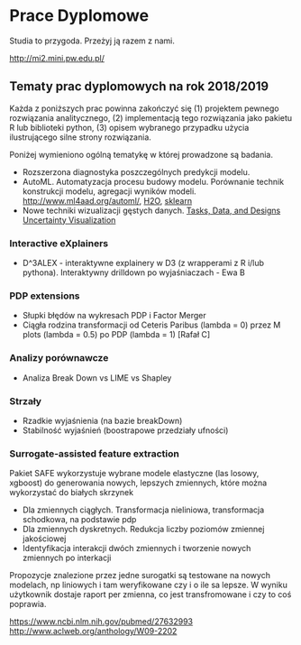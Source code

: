 # Prace Dyplomowe

Studia to przygoda. Przeżyj ją razem z nami.

http://mi2.mini.pw.edu.pl/

## Tematy prac dyplomowych na rok 2018/2019

Każda z poniższych prac powinna zakończyć się (1) projektem pewnego rozwiązania analitycznego, (2) implementacją tego rozwiązania jako pakietu R lub biblioteki python, (3) opisem wybranego przypadku użycia ilustrującego silne strony rozwiązania.

Poniżej wymieniono ogólną tematykę w której prowadzone są badania.

* Rozszerzona diagnostyka poszczególnych predykcji modelu.
* AutoML. Automatyzacja procesu budowy modelu. Porównanie technik konstrukcji modelu, agregacji wyników modeli. http://www.ml4aad.org/automl/, [H2O](http://docs.h2o.ai/h2o/latest-stable/h2o-docs/automl.html), [sklearn](http://automl.github.io/auto-sklearn/stable/)
* Nowe techniki wizualizacji gęstych danych. [Tasks, Data, and Designs](https://graphics.cs.wisc.edu/Papers/2018/SG18/scatterplots-preprint.pdf) [Uncertainty Visualization](http://graphics.uni-konstanz.de/publikationen/Goertler2018BubbleTreemapsUncertainty/bubble-treemaps.pdf)

### Interactive eXplainers

* D^3ALEX - interaktywne explainery w D3 (z wrapperami z R i/lub pythona). Interaktywny drilldown po wyjaśniaczach - Ewa B


### PDP extensions

* Słupki błędów na wykresach PDP i Factor Merger
* Ciągła rodzina transformacji od Ceteris Paribus (lambda = 0) przez M plots (lambda = 0.5) po PDP (lambda = 1) [Rafał C]

### Analizy porównawcze

* Analiza Break Down vs LIME vs Shapley

### Strzały

* Rzadkie wyjaśnienia (na bazie breakDown)
* Stabilność wyjaśnień (boostrapowe przedziały ufności)

### Surrogate-assisted feature extraction

Pakiet SAFE wykorzystuje wybrane modele elastyczne (las losowy, xgboost) do generowania nowych, lepszych zmiennych, które można wykorzystać do białych skrzynek

* Dla zmiennych ciągłych. Transformacja nieliniowa, transformacja schodkowa, na podstawie pdp
* Dla zmiennych dyskretnych. Redukcja liczby poziomów zmiennej jakościowej
* Identyfikacja interakcji dwóch zmiennych i tworzenie nowych zmiennych po interkacji

Propozycje znalezione przez jedne surogatki są testowane na nowych modelach, np liniowych i tam weryfikowane czy i o ile sa lepsze.
W wyniku użytkownik dostaje raport per zmienna, co jest transfromowane i czy to coś poprawia.

https://www.ncbi.nlm.nih.gov/pubmed/27632993
http://www.aclweb.org/anthology/W09-2202

